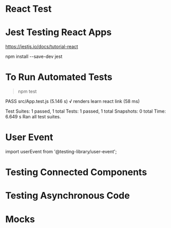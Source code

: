 # React Test

# Jest Testing React Apps

https://jestjs.io/docs/tutorial-react

npm install --save-dev jest

# To Run Automated Tests

> npm test

PASS src/App.test.js (5.146 s)
√ renders learn react link (58 ms)

Test Suites: 1 passed, 1 total
Tests: 1 passed, 1 total
Snapshots: 0 total
Time: 6.649 s
Ran all test suites.

# User Event

import userEvent from '@testing-library/user-event';

# Testing Connected Components

# Testing Asynchronous Code

# Mocks

